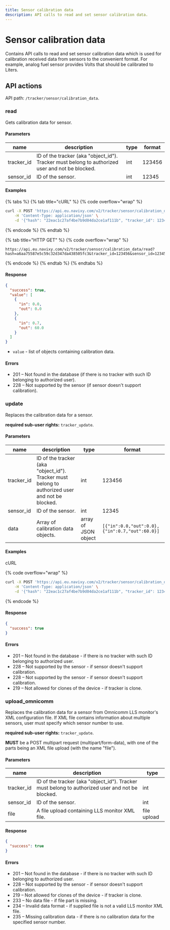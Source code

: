 ```yaml
---
title: Sensor calibration data
description: API calls to read and set sensor calibration data.
---
```


# Sensor calibration data

Contains API calls to read and set sensor calibration data which is used for calibration received data from sensors to the convenient format. For example, analog fuel sensor provides Volts that should be calibrated to Liters.

## API actions

API path: `/tracker/sensor/calibration_data`.

### read

Gets calibration data for sensor.

#### Parameters

| name        | description                                                                                      | type | format |
| ----------- | ------------------------------------------------------------------------------------------------ | ---- | ------ |
| tracker\_id | ID of the tracker (aka "object\_id"). Tracker must belong to authorized user and not be blocked. | int  | 123456 |
| sensor\_id  | ID of the sensor.                                                                                | int  | 12345  |

#### Examples

{% tabs %}
{% tab title="cURL" %}
{% code overflow="wrap" %}
```sh
curl -X POST 'https://api.eu.navixy.com/v2/tracker/sensor/calibration_data/read' \
    -H 'Content-Type: application/json' \
    -d '{"hash": "22eac1c27af4be7b9d04da2ce1af111b", "tracker_id": 123456, "sensor_id": 12345}'
```
{% endcode %}
{% endtab %}

{% tab title="HTTP GET" %}
{% code overflow="wrap" %}
```http
https://api.eu.navixy.com/v2/tracker/sensor/calibration_data/read?hash=a6aa75587e5c59c32d347da438505fc3&tracker_id=123456&sensor_id=12345
```
{% endcode %}
{% endtab %}
{% endtabs %}

#### Response

```json
{
  "success": true,
  "value": [
    {
      "in": 0.0,
      "out": 0.0
    },
    {
      "in": 0.7,
      "out": 60.0
    }
  ]
}
```

* `value` - list of objects containing calibration data.

#### Errors

* 201 – Not found in the database (if there is no tracker with such ID belonging to authorized user).
* 228 – Not supported by the sensor (if sensor doesn't support calibration).

### update

Replaces the calibration data for a sensor.

**required sub-user rights:** `tracker_update`.

#### Parameters

| name        | description                                                                                      | type                 | format                                         |
| ----------- | ------------------------------------------------------------------------------------------------ | -------------------- | ---------------------------------------------- |
| tracker\_id | ID of the tracker (aka "object\_id"). Tracker must belong to authorized user and not be blocked. | int                  | 123456                                         |
| sensor\_id  | ID of the sensor.                                                                                | int                  | 12345                                          |
| data        | Array of calibration data objects.                                                               | array of JSON object | `[{"in":0.0,"out":0.0},{"in":0.7,"out":60.0}]` |

#### Examples

cURL

{% code overflow="wrap" %}
```sh
curl -X POST 'https://api.eu.navixy.com/v2/tracker/sensor/calibration_data/update' \
    -H 'Content-Type: application/json' \
    -d '{"hash": "22eac1c27af4be7b9d04da2ce1af111b", "tracker_id": 123456, "sensor_id": 12345, "data": [{"in":0.0,"out":0.0},{"in":0.7,"out":60.0}]}'
```
{% endcode %}

#### Response

```json
{
  "success": true
}
```

#### Errors

* 201 – Not found in the database - if there is no tracker with such ID belonging to authorized user.
* 228 – Not supported by the sensor - if sensor doesn't support calibration.
* 228 – Not supported by the sensor - if sensor doesn't support calibration.
* 219 – Not allowed for clones of the device - if tracker is clone.

### upload\_omnicomm

Replaces the calibration data for a sensor from Omnicomm LLS monitor's XML configuration file. If XML file contains information about multiple sensors, user must specify which sensor number to use.

**required sub-user rights:** `tracker_update`.

**MUST** be a POST multipart request (multipart/form-data), with one of the parts being an XML file upload (with the name "file").

#### Parameters

| name        | description                                                                                      | type        |
| ----------- | ------------------------------------------------------------------------------------------------ | ----------- |
| tracker\_id | ID of the tracker (aka "object\_id"). Tracker must belong to authorized user and not be blocked. | int         |
| sensor\_id  | ID of the sensor.                                                                                | int         |
| file        | A file upload containing LLS monitor XML file.                                                   | file upload |

#### Response

```json
{
  "success": true
}
```

#### Errors

* 201 – Not found in the database - if there is no tracker with such ID belonging to authorized user.
* 228 – Not supported by the sensor - if sensor doesn't support calibration.
* 219 – Not allowed for clones of the device - if tracker is clone.
* 233 – No data file - if file part is missing.
* 234 – Invalid data format - if supplied file is not a valid LLS monitor XML file.
* 235 – Missing calibration data - if there is no calibration data for the specified sensor number.
